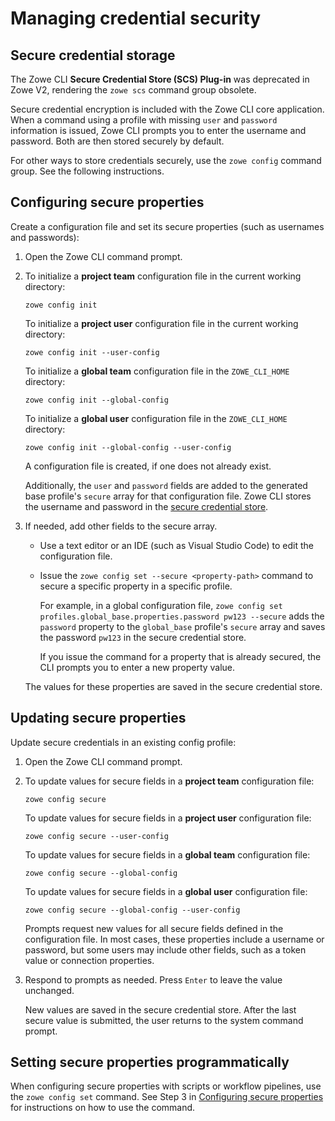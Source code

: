 # Managing credential security

## Secure credential storage

The Zowe CLI **Secure Credential Store (SCS) Plug-in** was deprecated in Zowe V2, rendering the `zowe scs` command group obsolete.

Secure credential encryption is included with the Zowe CLI core application. When a command using a profile with missing `user` and `password` information is issued, Zowe CLI prompts you to enter the username and password. Both are then stored securely by default.

For other ways to store credentials securely, use the `zowe config` command group. See the following instructions.

## Configuring secure properties

Create a configuration file and set its secure properties (such as usernames and passwords):

1. Open the Zowe CLI command prompt.

2. To initialize a **project team** configuration file in the current working directory:

    ```
    zowe config init
    ```
    To initialize a **project user** configuration file in the current working directory:
    ```
    zowe config init --user-config
    ```
    To initialize a **global team** configuration file in the `ZOWE_CLI_HOME` directory:
    ```
    zowe config init --global-config
    ```
    To initialize a **global user** configuration file in the `ZOWE_CLI_HOME` directory:

    ```
    zowe config init --global-config --user-config
    ```
    A configuration file is created, if one does not already exist.
    
    Additionally, the `user` and `password` fields are added to the generated base profile's `secure` array for that configuration file. Zowe CLI stores the username and password in the [secure credential store](../appendix/zowe-glossary#secure-credential-store).

3. If needed, add other fields to the secure array.
    - Use a text editor or an IDE (such as Visual Studio Code) to edit the configuration file.
    - Issue the `zowe config set --secure <property-path>` command to secure a specific property in a specific profile.
        
        For example, in a global configuration file, `zowe config set profiles.global_base.properties.password pw123 --secure` adds the `password` property to the `global_base` profile's `secure` array and saves the password `pw123` in the secure credential store.

        If you issue the command for a property that is already secured, the CLI prompts you to enter a new property value.

    The values for these properties are saved in the secure credential store.

## Updating secure properties

Update secure credentials in an existing config profile:

1. Open the Zowe CLI command prompt.

2. To update values for secure fields in a **project team** configuration file:
    ```
    zowe config secure
    ```
    To update values for secure fields in a **project user** configuration file:
    ```
    zowe config secure --user-config
    ```
    To update values for secure fields in a **global team** configuration file:
    ```
    zowe config secure --global-config
    ```
    To update values for secure fields in a **global user** configuration file:
    ```
    zowe config secure --global-config --user-config
    ```
    Prompts request new values for all secure fields defined in the configuration file. In most cases, these properties include a username or password, but some users may include other fields, such as a token value or connection properties.

3. Respond to prompts as needed. Press `Enter` to leave the value unchanged.

    New values are saved in the secure credential store. After the last secure value is submitted, the user returns to the system command prompt.

## Setting secure properties programmatically

When configuring secure properties with scripts or workflow pipelines, use the `zowe config set` command. See Step 3 in [Configuring secure properties](#configuring-secure-properties) for instructions on how to use the command.

